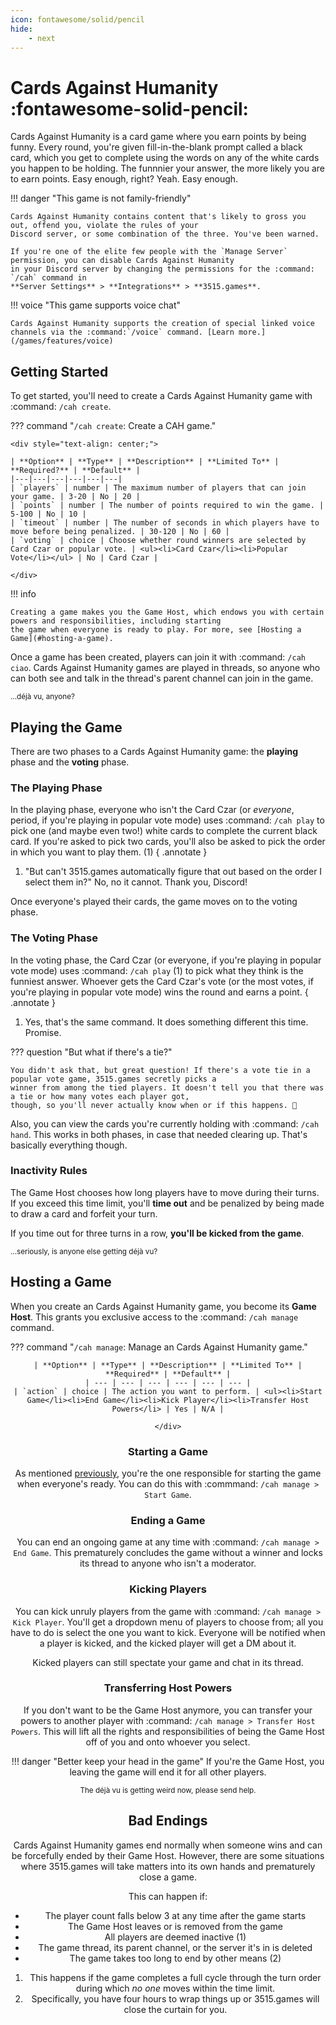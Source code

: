 ```yaml
---
icon: fontawesome/solid/pencil
hide:
    - next
---
```


# Cards Against Humanity :fontawesome-solid-pencil:

Cards Against Humanity is a card game where you earn points by being funny. Every round, you're given fill-in-the-blank
prompt called a black card, which you get to complete using the words on any of the white cards you happen to be
holding. The funnnier your answer, the more likely you are to earn points. Easy enough, right? Yeah. Easy enough.

!!! danger "This game is not family-friendly"

    Cards Against Humanity contains content that's likely to gross you out, offend you, violate the rules of your
    Discord server, or some combination of the three. You've been warned.

    If you're one of the elite few people with the `Manage Server` permission, you can disable Cards Against Humanity
    in your Discord server by changing the permissions for the :command: `/cah` command in 
    **Server Settings** > **Integrations** > **3515.games**.

!!! voice "This game supports voice chat"

    Cards Against Humanity supports the creation of special linked voice channels via the :command:`/voice` command. [Learn more.](/games/features/voice)

## Getting Started

To get started, you'll need to create a Cards Against Humanity game with :command: `/cah create`.

??? command "`/cah create`: Create a CAH game."

    <div style="text-align: center;">

    | **Option** | **Type** | **Description** | **Limited To** | **Required?** | **Default** |
    |---|---|---|---|---|---|
    | `players` | number | The maximum number of players that can join your game. | 3-20 | No | 20 |
    | `points` | number | The number of points required to win the game. | 5-100 | No | 10 |
    | `timeout` | number | The number of seconds in which players have to move before being penalized. | 30-120 | No | 60 |
    | `voting` | choice | Choose whether round winners are selected by Card Czar or popular vote. | <ul><li>Card Czar</li><li>Popular Vote</li></ul> | No | Card Czar |

    </div>

!!! info

    Creating a game makes you the Game Host, which endows you with certain powers and responsibilities, including starting
    the game when everyone is ready to play. For more, see [Hosting a Game](#hosting-a-game).

Once a game has been created, players can join it with :command: `/cah ciao`. Cards Against Humanity games are played in
threads,
so anyone who can both see and talk in the thread's parent channel can join in the game.

<small>...déjà vu, anyone?</small>

## Playing the Game

There are two phases to a Cards Against Humanity game: the **playing** phase and the **voting** phase.

### The Playing Phase

In the playing phase, everyone who isn't the Card Czar (or *everyone*, period, if you're playing in popular vote mode)
uses :command: `/cah play` to pick one (and maybe even two!) white cards to complete the current black card. If you're
asked to pick two cards, you'll also be asked to pick the order in which you want to play them. (1)
{ .annotate }

1. "But can't 3515.games automatically figure that out based on the order I select them in?" No, no it cannot.
   Thank you, Discord!

Once everyone's played their cards, the game moves on to the voting phase.

### The Voting Phase

In the voting phase, the Card Czar (or everyone, if you're playing in popular vote mode) uses :command: `/cah play` (1)
to pick what they think is the funniest answer. Whoever gets the Card Czar's vote (or the most votes, if you're playing
in popular vote mode) wins the round and earns a point.
{ .annotate }

1. Yes, that's the same command. It does something different this time. Promise.

??? question "But what if there's a tie?"
    
    You didn't ask that, but great question! If there's a vote tie in a popular vote game, 3515.games secretly picks a
    winner from among the tied players. It doesn't tell you that there was a tie or how many votes each player got,
    though, so you'll never actually know when or if this happens. 🤫

Also, you can view the cards you're currently holding with :command: `/cah hand`. This works in both phases, in case
that needed clearing up. That's basically everything though.

### Inactivity Rules


The Game Host chooses how long players have to move during their turns. If you exceed this time limit, you'll
**time out** and be penalized by being made to draw a card and forfeit your turn.

If you time out for three turns in a row, **you'll be kicked from the game**.

<small>...seriously, is anyone else getting déjà vu?</small>

## Hosting a Game

When you create an Cards Against Humanity game, you become its **Game Host**. This grants you exclusive access to 
the :command: `/cah manage` command.

??? command "`/cah manage`: Manage an Cards Against Humanity game."
    <div style="text-align: center">

    | **Option** | **Type** | **Description** | **Limited To** | **Required** | **Default** |
    | --- | --- | --- | --- | --- | --- |
    | `action` | choice | The action you want to perform. | <ul><li>Start Game</li><li>End Game</li><li>Kick Player</li><li>Transfer Host Powers</li> | Yes | N/A |

    </div>

### Starting a Game

As mentioned [previously](#getting-started), you're the one responsible for starting the game when everyone's ready.
You can do this with :commmand: `/cah manage > Start Game`.

### Ending a Game

You can end an ongoing game at any time with :command: `/cah manage > End Game`. This prematurely concludes the game without
a winner and locks its thread to anyone who isn't a moderator.

### Kicking Players

You can kick unruly players from the game with :command: `/cah manage > Kick Player`. You'll get a dropdown menu of players to
choose from; all you have to do is select the one you want to kick. Everyone will be notified when a player is kicked,
and the kicked player will get a DM about it.

Kicked players can still spectate your game and chat in its thread.

### Transferring Host Powers

If you don't want to be the Game Host anymore, you can transfer your powers to another player with
:command: `/cah manage > Transfer Host Powers`. This will lift all the rights and responsibilities of being the Game Host off of
you and onto whoever you select.

!!! danger "Better keep your head in the game"
    If you're the Game Host, you leaving the game will end it for all other players.

<small>The déjà vu is getting weird now, please send help.</small>

## Bad Endings

Cards Against Humanity games end normally when someone wins and can be forcefully ended by their Game Host. However, there are some
situations where 3515.games will take matters into its own hands and prematurely close a game.

This can happen if:

<div class="annotate" markdown>

- The player count falls below 3 at any time after the game starts
- The Game Host leaves or is removed from the game
- All players are deemed inactive (1)
- The game thread, its parent channel, or the server it's in is deleted
- The game takes too long to end by other means (2)

</div>

1. This happens if the game completes a full cycle through the turn order during which *no one* moves within the 
time limit.
2. Specifically, you have four hours to wrap things up or 3515.games will close the curtain for you.


